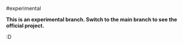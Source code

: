 #experimental

**This is an experimental branch. Switch to the main branch to see the official project.**


:D
